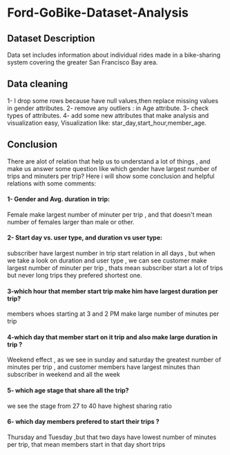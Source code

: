 # Ford-GoBike-Dataset-Analysis
## Dataset Description
Data set includes information about individual rides made in a bike-sharing system covering the greater San Francisco Bay area.
## Data cleaning
1- I drop some rows because have null values,then replace missing 
values in gender attributes.
2- remove any outliers : in Age attribute.
3- check types of attributes.
4- add some new attributes that make analysis and visualization easy, Visualization like: star_day,start_hour,member_age.
## Conclusion
There are alot of relation that help us to understand a lot of things , and make us answer some question like which gender have largest number of trips and minuters per trip?
Here i will show some conclusion and helpful relations with some comments:
#### 1- Gender and Avg. duration in trip:
Female make largest number of minuter per trip , and that doesn't mean number of females larger than male or other. 
#### 2- Start day vs. user type, and duration vs user type:
subscriber have largest number in trip start relation in all days , but when we take a look on duration and user type , we can see customer make largest number of minuter per trip , thats mean subscriber start a lot of trips but never long trips they prefered shortest one.
#### 3-which hour that member start trip make him have largest duration per trip?
members whoes starting at 3 and 2 PM make large number of minutes per trip
#### 4-which day that member start on it trip and also make large duration in trip ?  
Weekend effect , as we see in sunday and saturday the greatest number of minutes per trip , and customer members have largest minutes than subscriber in  weekend and all the week  
#### 5- which age stage that share all the trip?
we see the stage from 27 to 40 have highest sharing ratio 
#### 6- which day members prefered to start their trips ?
Thursday and Tuesday ,but that two days have lowest number of minutes per trip, that mean members start in that day short trips

